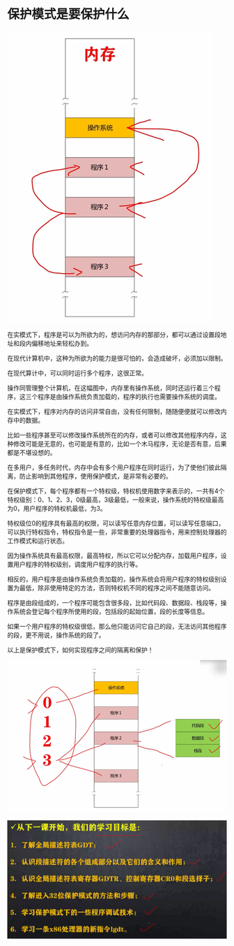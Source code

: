 # 保护模式是要保护什么

![image-20210522231837806](./images/image-20210522231837806.png)

在实模式下，程序是可以为所欲为的，想访问内存的那部分，都可以通过设置段地址和段内偏移地址来轻松办到。

在现代计算机中，这种为所欲为的能力是很可怕的，会造成破坏，必须加以限制。

在现代算计中，可以同时运行多个程序，这很正常。

操作同管理整个计算机，在这幅图中，内存里有操作系统，同时还运行着三个程序，这三个程序是由操作系统负责加载的，程序的执行也需要操作系统的调度。

在实模式下，程序对内存的访问非常自由，没有任何限制，随随便便就可以修改内存中的数据。

比如一些程序甚至可以修改操作系统所在的内存，或者可以修改其他程序内存，这种修改可能是无意的，也可能是有意的，比如一个木马程序，无论是否有意，后果都是不堪设想的。

在多用户，多任务时代，内存中会有多个用户程序在同时运行，为了使他们彼此隔离，防止影响到其他程序，使用保护模式，是非常有必要的。



在保护模式下，每个程序都有一个特权级，特权机使用数字来表示的，一共有4个特权级别：0、1、2、3，0级最高，3级最低，一般来说，操作系统的特权级最高为0，用户程序的特权机最低，为3。

特权级位0的程序具有最高的权限，可以读写任意内存位置，可以读写任意端口，可以执行特权指令，特权指令是一些，非常重要的处理器指令，用来控制处理器的工作模式和运行状态。

因为操作系统具有最高权限，最高特权，所以它可以分配内存，加载用户程序，设置用户程序的特权级别，调度用户程序的执行等。

相反的，用户程序是由操作系统负责加载的，操作系统会将用户程序的特权级别设置为最低，除非使用特定的方法，否则特权机不同的程序之间不能随意访问。

程序是由段组成的，一个程序可能包含很多段，比如代码段、数据段、栈段等，操作系统会登记每个程序所使用的段，包括段的起始位置，段的长度等信息。

如果一个用户程序的特权级很低，那么他只能访问它自己的段，无法访问其他程序的段，更不用说，操作系统的段了。

以上是保护模式下，如何实现程序之间的隔离和保护！

![image-20210522233027198](./images/image-20210522233027198.png)



![image-20210522233135789](./images/image-20210522233135789.png)

